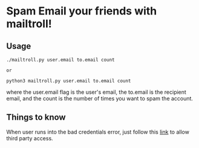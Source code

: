 # Spam Email your friends with mailtroll!  

## Usage  

```
./mailtroll.py user.email to.email count

or

python3 mailtroll.py user.email to.email count
```
where the user.email flag is the user's email, the
to.email is the recipient email, and the count is the 
number of times you want to spam the account.

## Things to know  
When user runs into the bad credentials error, just 
follow this [link](https://support.google.com/accounts/answer/6010255)
to allow third party access.
